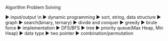 Algorithm Problem Solving

▶ input/output \n
▶ dynamic programming
▶ sort, string, data structure 
▶ graph 
▶ search(binary, ternary)
▶ divide and conquer
▶ greedy
▶ brute force
▶ implementation
▶ DFS/BFS
▶ tree
▶ priority queue(Max Heap, Min Heap)
▶ data type
▶ two pointer
▶ combination/permutation
